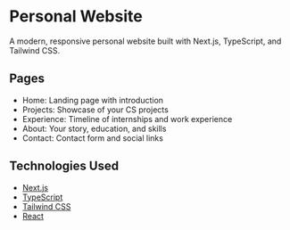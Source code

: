 # Personal Website

A modern, responsive personal website built with Next.js, TypeScript, and Tailwind CSS.

## Pages

- Home: Landing page with introduction
- Projects: Showcase of your CS projects
- Experience: Timeline of internships and work experience
- About: Your story, education, and skills
- Contact: Contact form and social links


## Technologies Used

- [Next.js](https://nextjs.org)
- [TypeScript](https://www.typescriptlang.org)
- [Tailwind CSS](https://tailwindcss.com)
- [React](https://reactjs.org) 
